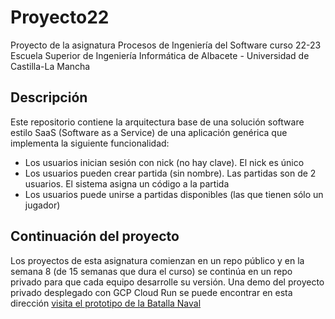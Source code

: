 # Proyecto22
Proyecto de la asignatura Procesos de Ingeniería del Software curso 22-23
Escuela Superior de Ingeniería Informática de Albacete - Universidad de Castilla-La Mancha

## Descripción
Este repositorio contiene la arquitectura base de una solución software estilo SaaS (Software as a Service) de una aplicación genérica que implementa la siguiente funcionalidad:
- Los usuarios inician sesión con nick (no hay clave). El nick es único
- Los usuarios pueden crear partida (sin nombre). Las partidas son de 2 usuarios. El sistema asigna un código a la partida
- Los usuarios puede unirse a partidas disponibles (las que tienen sólo un jugador)

## Continuación del proyecto
Los proyectos de esta asignatura comienzan en un repo público y en la semana 8 (de 15 semanas que dura el curso) se continúa en un repo privado para que cada equipo desarrolle su versión. Una demo del proyecto privado desplegado con GCP Cloud Run se puede encontrar en esta dirección [visita el prototipo de la Batalla Naval](https://batallaobs-vyqothtfta-ew.a.run.app/) 

